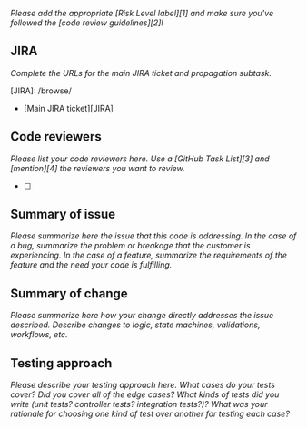 _Please add the appropriate [Risk Level label][1] and make sure you've followed the [code review guidelines][2]!_

## JIRA

_Complete the URLs for the main JIRA ticket and propagation subtask._

[JIRA]: <Atlassian Jira URL>/browse/

* [Main JIRA ticket][JIRA]

## Code reviewers

_Please list your code reviewers here. Use a [GitHub Task List][3] and [mention][4] the reviewers you want to review._

- [ ] 

## Summary of issue

_Please summarize here the issue that this code is addressing. In the case of a bug, summarize the problem or breakage that the customer is experiencing. In the case of a feature, summarize the requirements of the feature and the need your code is fulfilling._

## Summary of change

_Please summarize here how your change directly addresses the issue described. Describe changes to logic, state machines, validations, workflows, etc._

## Testing approach

_Please describe your testing approach here. What cases do your tests cover? Did you cover all of the edge cases? What kinds of tests did you write (unit tests? controller tests? integration tests?)? What was your rationale for choosing one kind of test over another for testing each case?_


